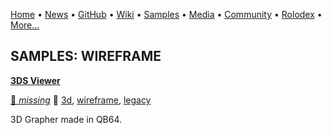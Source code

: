 [Home](https://qb64.com) • [News](../news.md) • [GitHub](../github.md) • [Wiki](../wiki.md) • [Samples](../samples.md) • [Media](../media.md) • [Community](../community.md) • [Rolodex](../rolodex.md) • [More...](../more.md)

## SAMPLES: WIREFRAME

**[3DS Viewer](3ds-viewer/index.md)**

[🐝 *missing*](author-missing.md) 🔗 [3d](3d.md), [wireframe](wireframe.md), [legacy](legacy.md)

3D Grapher made in QB64.
